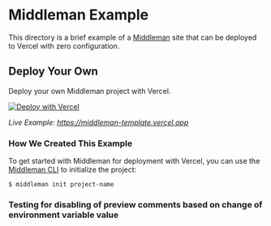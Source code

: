 # Middleman Example

This directory is a brief example of a [Middleman](https://middlemanapp.com/) site that can be deployed to Vercel with zero configuration.

## Deploy Your Own

Deploy your own Middleman project with Vercel.

[![Deploy with Vercel](https://vercel.com/button)](https://vercel.com/new/clone?repository-url=https://github.com/vercel/vercel/tree/main/examples/middleman&template=middleman)

_Live Example: https://middleman-template.vercel.app_

### How We Created This Example

To get started with Middleman for deployment with Vercel, you can use the [Middleman CLI](https://middlemanapp.com/basics/start-new-site/) to initialize the project:

```shell
$ middleman init project-name
```
### Testing for disabling of preview comments based on change of environment variable value
